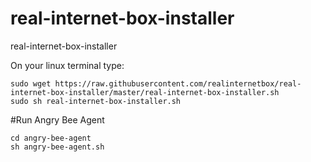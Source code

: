 # real-internet-box-installer
real-internet-box-installer

On your linux terminal type:

```
sudo wget https://raw.githubusercontent.com/realinternetbox/real-internet-box-installer/master/real-internet-box-installer.sh
sudo sh real-internet-box-installer.sh
```

#Run Angry Bee Agent

```
cd angry-bee-agent
sh angry-bee-agent.sh
```
